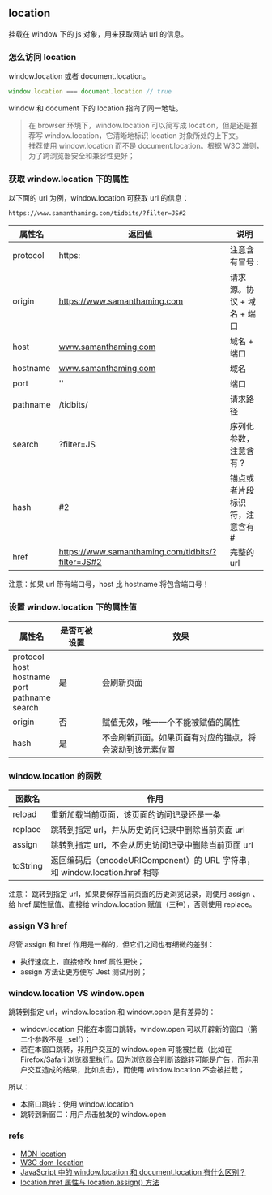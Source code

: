 ## location
挂载在 window 下的 js 对象，用来获取网站 url 的信息。

### 怎么访问 location
window.location 或者 document.location。

``` js
window.location === document.location // true
```

window 和 document 下的 location 指向了同一地址。
> 在 browser 环境下，window.location 可以简写成 location，但是还是推荐写 window.location，它清晰地标识 location 对象所处的上下文。<br />
> 推荐使用 window.location 而不是 document.location。根据 W3C 准则，为了跨浏览器安全和兼容性更好；


### 获取 window.location 下的属性
以下面的 url 为例，window.location 可获取 url 的信息：

```
https://www.samanthaming.com/tidbits/?filter=JS#2
```

属性名 | 返回值 | 说明
-- | -- | -- 
protocol | https: | 注意含有冒号 :
origin | https://www.samanthaming.com | 请求源。协议 + 域名 + 端口
host | www.samanthaming.com | 域名 + 端口
hostname | www.samanthaming.com | 域名
port | '' | 端口
pathname | /tidbits/ | 请求路径
search | ?filter=JS | 序列化参数，注意含有 ?
hash | #2 | 锚点或者片段标识符，注意含有 #
href | https://www.samanthaming.com/tidbits/?filter=JS#2 | 完整的 url

注意：如果 url 带有端口号，host 比 hostname 将包含端口号！

### 设置 window.location 下的属性值

属性名 | 是否可被设置 | 效果
-- | -- | --
protocol<br /> host<br />hostname<br />port<br />pathname<br />search | 是 | 会刷新页面
origin | 否 | 赋值无效，唯一一个不能被赋值的属性
hash | 是 | 不会刷新页面。如果页面有对应的锚点，将会滚动到该元素位置

### window.location 的函数

函数名 | 作用 
-- | --
reload | 重新加载当前页面，该页面的访问记录还是一条
replace | 跳转到指定 url，并从历史访问记录中删除当前页面 url
assign | 跳转到指定 url，不会从历史访问记录中删除当前页面 url
toString | 返回编码后（encodeURIComponent）的 URL 字符串，和 window.location.href 相等

注意： 跳转到指定 url，如果要保存当前页面的历史浏览记录，则使用 assign 、给 href 属性赋值、直接给 window.location 赋值（三种），否则使用 replace。

### assign VS href
尽管 assign 和 href 作用是一样的，但它们之间也有细微的差别：
- 执行速度上，直接修改 href 属性更快；
- assign 方法让更方便写 Jest 测试用例；

### window.location VS window.open
跳转到指定 url，window.location 和 window.open 是有差异的：
- window.location 只能在本窗口跳转，window.open 可以开辟新的窗口（第二个参数不是 _self）；
- 若在本窗口跳转，非用户交互的 window.open 可能被拦截（比如在 Firefox/Safari 浏览器里执行。因为浏览器会判断该跳转可能是广告，而非用户交互造成的结果，比如点击），而使用 window.location 不会被拦截；

所以：
- 本窗口跳转：使用 window.location
- 跳转到新窗口：用户点击触发的 window.open

### refs
- [MDN location](https://developer.mozilla.org/zh-CN/docs/Web/API/Window/location)
- [W3C dom-location](https://html.spec.whatwg.org/multipage/history.html#dom-location)
- [JavaScript 中的 window.location 和 document.location 有什么区别？](https://stackoverflow.com/questions/2430936/whats-the-difference-between-window-location-and-document-location-in-javascrip)
- [location.href 属性与 location.assign() 方法](https://stackoverflow.com/questions/10302905/location-href-property-vs-location-assign-method)
